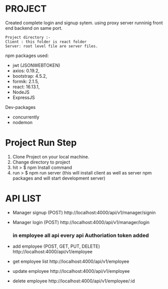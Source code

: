 # PROJECT

Created complete login and signup sytem. using proxy server runninig front end backend on same port.
    
    Project directory :-
    Client : this folder is react folder
    Server: root level file are server files.
    
npm packages used:
  - jwt (JSONWEBTOKEN)
  - axios: 0.19.2,
  - bootstrap: 4.5.2,
  - formik: 2.1.5,
  - react: 16.13.1,
  - NodeJS
  - ExpressJS
  
Dev-packages
 - concurrently
 - nodemon
  
# Project Run Step

 1. Clone Project on your local machine.
 2. Change directory to project
 3. hit > $ npm Install command
 4. run > $ npm run server (this will install client as well as server npm packages and will start development server)
 

# API LIST

  - Manager signup (POST)
    http://localhost:4000/api/v1/manager/signin
  - Manager login (POST)
    http://localhost:4000/api/v1/manager/login

    ### in employee all api every api Authoriation token added  
  - add employee  (POST, GET, PUT, DELETE)
    http://localhost:4000/api/v1/employee
  - get employee list
    http://localhost:4000/api/v1/employee
  - update employee 
    http://localhost:4000/api/v1/employee
  - delete employee 
    http://localhost:4000/api/v1/employee/:id
